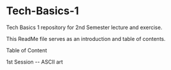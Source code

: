 # Tech-Basics-1
Tech Basics 1 repository for 2nd Semester lecture and exercise. 

This ReadMe file serves as an introduction and table of contents.


Table of Content

1st Session -- ASCII art
